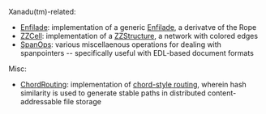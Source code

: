 Xanadu(tm)-related:

* [Enfilade](Enfilade.py): implementation of a generic [Enfilade](http://en.wikipedia.org/wiki/Enfilade_%28Xanadu%29), a derivatve of the Rope
* [ZZCell](ZZCell.py): implementation of a [ZZStructure](http://en.wikipedia.org/wiki/ZigZag_%28software%29), a network with colored edges
* [SpanOps](SpanOps.py): various miscellaenous operations for dealing with spanpointers -- specifically useful with EDL-based document formats

Misc:

* [ChordRouting](ChordRouting.py): implementation of [chord-style routing](http://en.wikipedia.org/wiki/Chord_%28peer-to-peer%29#Overview), wherein hash similarity is used to generate stable paths in distributed content-addressable file storage

